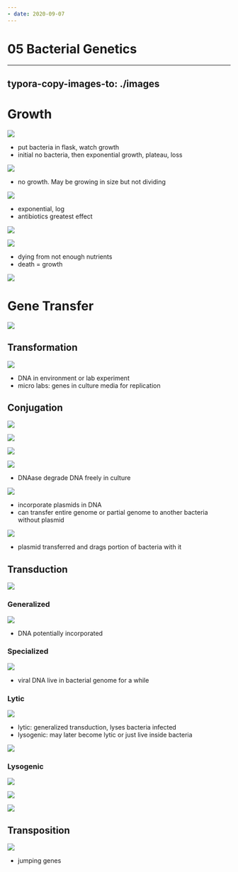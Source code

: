 ```yaml
---
- date: 2020-09-07
---
```


# 05 Bacterial Genetics
---

## typora-copy-images-to: ./images

# Growth

![](https://photos.thisispiggy.com/file/wikiFiles/620F517B-174E-4606-AD58-BAD70B011003.jpg)

- put bacteria in flask, watch growth
- initial no bacteria, then exponential growth, plateau, loss

![](https://photos.thisispiggy.com/file/wikiFiles/0D5503E5-65B0-4007-A146-1B7F1E63E906.jpg)

- no growth. May be growing in size but not dividing

![](https://photos.thisispiggy.com/file/wikiFiles/AAAEDA30-D0F1-4B8C-B754-B50299BF3343.jpg)

- exponential, log
- antibiotics greatest effect

![](https://photos.thisispiggy.com/file/wikiFiles/C346B221-3C4D-486E-81D2-1EABC1DF0459.jpg)

![](https://photos.thisispiggy.com/file/wikiFiles/335AE866-624C-4080-BFF3-EF46C26DF1F9.jpg)

- dying from not enough nutrients
- death = growth

![](https://photos.thisispiggy.com/file/wikiFiles/FA80D323-F968-4382-928E-5850E197AF06.jpg)

# Gene Transfer

![](https://photos.thisispiggy.com/file/wikiFiles/9179464A-2077-499B-846B-6D626C84950E.jpg)

## Transformation

![](https://photos.thisispiggy.com/file/wikiFiles/4BD56B19-2952-420B-9985-FEF332B3684D.jpg)

- DNA in environment or lab experiment
- micro labs: genes in culture media for replication

## Conjugation

![](https://photos.thisispiggy.com/file/wikiFiles/1B067271-DDF8-492D-952E-48D2DC842ED5.jpg)

![](https://photos.thisispiggy.com/file/wikiFiles/9AA7DDA5-F0E7-491D-A6FF-3674DF97BBC1.jpg)

![](https://photos.thisispiggy.com/file/wikiFiles/7FB9C0C6-26E1-465D-AB73-B85B1DB7EE79.jpg)

![](https://photos.thisispiggy.com/file/wikiFiles/C09F032C-10DB-43AE-B43D-7DC17F6A3E49.jpg)

- DNAase degrade DNA freely in culture

![](https://photos.thisispiggy.com/file/wikiFiles/24A878C9-C7D2-4D5D-842A-4FAF9C791519.jpg)

- incorporate plasmids in DNA
- can transfer entire genome or partial genome to another bacteria without plasmid

![](https://photos.thisispiggy.com/file/wikiFiles/AEF029E0-5AE1-4F10-BFDD-A44DDE2B12A6.jpg)

- plasmid transferred and drags portion of bacteria with it

## Transduction

![](https://photos.thisispiggy.com/file/wikiFiles/73E5A13D-426E-48EA-B3DF-891825C225DF.jpg)

### Generalized

![](https://photos.thisispiggy.com/file/wikiFiles/6C20F4BE-6024-4415-9FDA-0E985BC2C0E2.jpg)

- DNA potentially incorporated

### Specialized

![](https://photos.thisispiggy.com/file/wikiFiles/38CFC21E-16F0-4193-97A6-375DB18F4538.jpg)

- viral DNA live in bacterial genome for a while

### Lytic

![](https://photos.thisispiggy.com/file/wikiFiles/88D61370-28AF-4054-AAF2-31246E12F47F.jpg)

- lytic: generalized transduction, lyses bacteria infected
- lysogenic: may later become lytic or just live inside bacteria

![](https://photos.thisispiggy.com/file/wikiFiles/A09CDAA3-A0F5-41AC-9253-DC20664F3F53.jpg)

### Lysogenic

![](https://photos.thisispiggy.com/file/wikiFiles/CF0C68E4-A6F4-405D-9E90-EA40DB16817E.jpg)

![](https://photos.thisispiggy.com/file/wikiFiles/28BECD52-4CA1-470C-BEC5-1862B0530E35.jpg)

![](https://photos.thisispiggy.com/file/wikiFiles/8AA0DBA5-7159-460F-8D9D-68056B53F037.jpg)

## Transposition

![](https://photos.thisispiggy.com/file/wikiFiles/DA55CDC5-FB67-4D19-8C7E-1EFB1E5106C1.jpg)

- jumping genes
